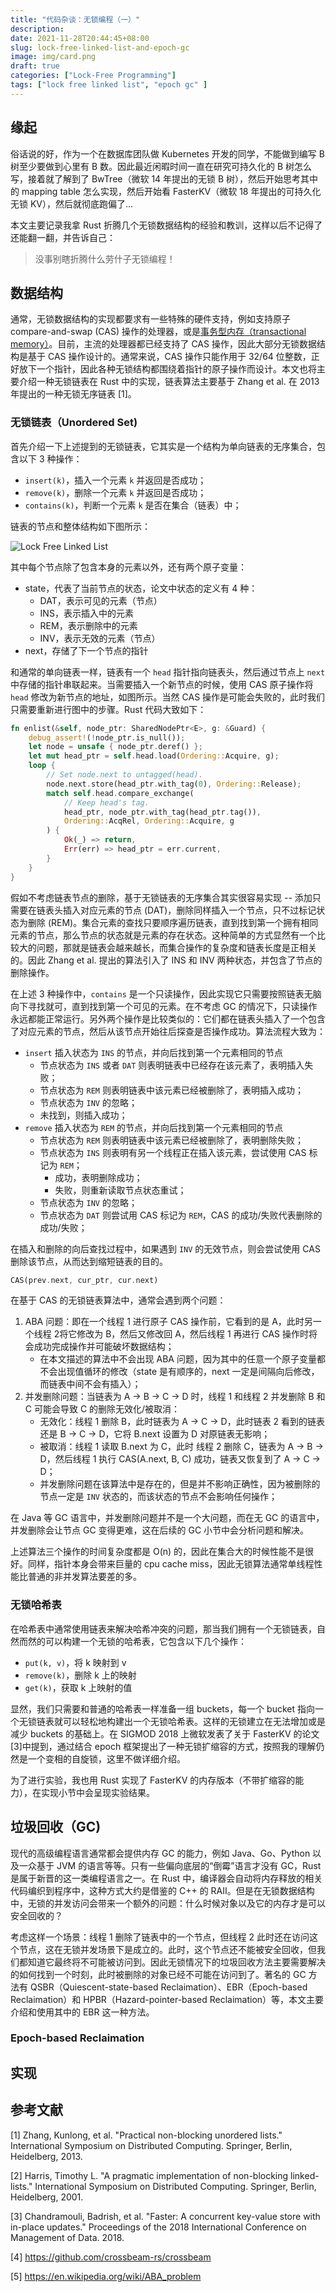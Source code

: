 ```yaml
---
title: "代码杂谈：无锁编程（一）"
description: 
date: 2021-11-28T20:44:45+08:00
slug: lock-free-linked-list-and-epoch-gc
image: img/card.png
draft: true
categories: ["Lock-Free Programming"]
tags: ["lock free linked list", "epoch gc" ]
---
```


## 缘起

俗话说的好，作为一个在数据库团队做 Kubernetes 开发的同学，不能做到编写 B 树至少要做到心里有 B 数。因此最近闲暇时间一直在研究可持久化的 B 树怎么写，接着就了解到了 BwTree（微软 14 年提出的无锁 B 树），然后开始思考其中的 mapping table 怎么实现，然后开始看 FasterKV（微软 18 年提出的可持久化无锁 KV），然后就彻底跑偏了...

本文主要记录我拿 Rust 折腾几个无锁数据结构的经验和教训，这样以后不记得了还能翻一翻，并告诉自己：

> 没事别瞎折腾什么劳什子无锁编程！

## 数据结构

通常，无锁数据结构的实现都要求有一些特殊的硬件支持，例如支持原子 compare-and-swap (CAS) 操作的处理器，或是[事务型内存（transactional memory）](https://en.wikipedia.org/wiki/Transactional_memory)。目前，主流的处理器都已经支持了 CAS 操作，因此大部分无锁数据结构是基于 CAS 操作设计的。通常来说，CAS 操作只能作用于 32/64 位整数，正好放下一个指针，因此各种无锁结构都围绕着指针的原子操作而设计。本文也将主要介绍一种无锁链表在 Rust 中的实现，链表算法主要基于 Zhang et al. 在 2013 年提出的一种无锁无序链表 [1]。

### 无锁链表（Unordered Set)

首先介绍一下上述提到的无锁链表，它其实是一个结构为单向链表的无序集合，包含以下 3 种操作：

+ `insert(k)`，插入一个元素 `k` 并返回是否成功；
+ `remove(k)`，删除一个元素 `k` 并返回是否成功；
+ `contains(k)`，判断一个元素 `k` 是否在集合（链表）中；

链表的节点和整体结构如下图所示：

![Lock Free Linked List](img/linked-set-structure-and-operations.svg)

其中每个节点除了包含本身的元素以外，还有两个原子变量：

+ state，代表了当前节点的状态，论文中状态的定义有 4 种：
  + DAT，表示可见的元素（节点）
  + INS，表示插入中的元素
  + REM，表示删除中的元素
  + INV，表示无效的元素（节点）
+ next，存储了下一个节点的指针

和通常的单向链表一样，链表有一个 `head` 指针指向链表头，然后通过节点上 `next` 中存储的指针串联起来。当需要插入一个新节点的时候，使用 CAS 原子操作将 `head` 修改为新节点的地址，如图所示。当然 CAS 操作是可能会失败的，此时我们只需要重新进行图中的步骤。Rust 代码大致如下：

```rust
fn enlist(&self, node_ptr: SharedNodePtr<E>, g: &Guard) {
    debug_assert!(!node_ptr.is_null());
    let node = unsafe { node_ptr.deref() };
    let mut head_ptr = self.head.load(Ordering::Acquire, g);
    loop {
        // Set node.next to untagged(head).
        node.next.store(head_ptr.with_tag(0), Ordering::Release);   
        match self.head.compare_exchange(
            // Keep head's tag.
            head_ptr, node_ptr.with_tag(head_ptr.tag()),                      
            Ordering::AcqRel, Ordering::Acquire, g
        ) {
            Ok(_) => return,
            Err(err) => head_ptr = err.current,
        }
    }
}
```

假如不考虑链表节点的删除，基于无锁链表的无序集合其实很容易实现 -- 添加只需要在链表头插入对应元素的节点 (DAT)，删除同样插入一个节点，只不过标记状态为删除 (REM)。集合元素的查找只要顺序遍历链表，直到找到第一个拥有相同元素的节点，那么节点的状态就是元素的存在状态。这种简单的方式显然有一个比较大的问题，那就是链表会越来越长，而集合操作的复杂度和链表长度是正相关的。因此 Zhang et al. 提出的算法引入了 INS 和 INV 两种状态，并包含了节点的删除操作。

在上述 3 种操作中，`contains` 是一个只读操作，因此实现它只需要按照链表无脑向下寻找就可，直到找到第一个可见的元素。在不考虑 GC 的情况下，只读操作永远都能正常运行。另外两个操作是比较类似的：它们都在链表头插入了一个包含了对应元素的节点，然后从该节点开始往后探查是否操作成功。算法流程大致为：

+ `insert` 插入状态为 `INS` 的节点，并向后找到第一个元素相同的节点
  + 节点状态为 `INS` 或者 `DAT` 则表明链表中已经存在该元素了，表明插入失败；
  + 节点状态为 `REM` 则表明链表中该元素已经被删除了，表明插入成功；
  + 节点状态为 `INV` 的忽略；
  + 未找到，则插入成功；
+ `remove` 插入状态为 `REM` 的节点，并向后找到第一个元素相同的节点
  + 节点状态为 `REM` 则表明链表中该元素已经被删除了，表明删除失败；
  + 节点状态为 `INS` 则表明有另一个线程正在插入该元素，尝试使用 CAS 标记为 `REM`；
    + 成功，表明删除成功；
    + 失败，则重新读取节点状态重试；
  + 节点状态为 `INV` 的忽略；
  + 节点状态为 `DAT` 则尝试用 CAS 标记为 `REM`，CAS 的成功/失败代表删除的成功/失败；

在插入和删除的向后查找过程中，如果遇到 `INV` 的无效节点，则会尝试使用 CAS 删除该节点，从而达到缩短链表的目的。

```rust
CAS(prev.next, cur_ptr, cur.next)
```

在基于 CAS 的无锁链表算法中，通常会遇到两个问题：

1. ABA 问题：即在一个线程 1 进行原子 CAS 操作前，它看到的是 A，此时另一个线程 2将它修改为 B，然后又修改回 A，然后线程 1 再进行 CAS 操作时将会成功完成操作并可能破坏数据结构；
   + 在本文描述的算法中不会出现 ABA 问题，因为其中的任意一个原子变量都不会出现值循环的修改（state 是有顺序的，next 一定是间隔向后修改，而链表中间不会有插入）；
2. 并发删除问题：当链表为 A -> B -> C -> D 时，线程 1 和线程 2 并发删除 B 和 C 可能会导致 C 的删除无效化/被取消：
   + 无效化：线程 1 删除 B，此时链表为 A -> C -> D，此时链表 2 看到的链表还是 B -> C -> D，它将 B.next 设置为 D 对原链表无影响；
   + 被取消：线程 1 读取 B.next 为 C，此时 线程 2 删除 C，链表为 A -> B -> D，然后线程 1 执行 CAS(A.next, B, C) 成功，链表又恢复到了 A -> C -> D；
   + 并发删除问题在该算法中是存在的，但是并不影响正确性，因为被删除的节点一定是 `INV` 状态的，而该状态的节点不会影响任何操作；

在 Java 等 GC 语言中，并发删除问题并不是一个大问题，而在无 GC 的语言中，并发删除会让节点 GC 变得更难，这在后续的 GC 小节中会分析问题和解决。

上述算法三个操作的时间复杂度都是 O(n) 的，因此在集合大的时候性能不是很好。同样，指针本身会带来巨量的 cpu cache miss，因此无锁算法通常单线程性能比普通的非并发算法要差的多。

### 无锁哈希表

在哈希表中通常使用链表来解决哈希冲突的问题，那当我们拥有一个无锁链表，自然而然的可以构建一个无锁的哈希表，它包含以下几个操作：

+ `put(k, v)`，将 k 映射到 v
+ `remove(k)`，删除 k 上的映射
+ `get(k)`，获取 k 上映射的值

显然，我们只需要和普通的哈希表一样准备一组 buckets，每一个 bucket 指向一个无锁链表就可以轻松地构建出一个无锁哈希表。这样的无锁建立在无法增加或是减少 buckets 的基础上。在 SIGMOD 2018 上微软发表了关于 FasterKV 的论文[3]中提到，通过结合 epoch 框架提出了一种无锁扩缩容的方式，按照我的理解仍然是一个变相的自旋锁，这里不做详细介绍。

为了进行实验，我也用 Rust 实现了 FasterKV 的内存版本（不带扩缩容的能力），在实现小节中会呈现实验结果。

## 垃圾回收（GC)

现代的高级编程语言通常都会提供内存 GC 的能力，例如 Java、Go、Python 以及一众基于 JVM 的语言等等。只有一些偏向底层的“倒霉”语言才没有 GC，Rust 是属于新晋的这一类编程语言之一。在 Rust 中，编译器会自动将内存释放的相关代码编织到程序中，这种方式大约是借鉴的 C++ 的 RAII。但是在无锁数据结构中，无锁的并发访问会带来一个额外的问题：什么时候对象以及它的内存才是可以安全回收的？

考虑这样一个场景：线程 1 删除了链表中的一个节点，但线程 2 此时还在访问这个节点，这在无锁并发场景下是成立的。此时，这个节点还不能被安全回收，但我们都知道它最终将不可能被访问到。因此无锁情况下的垃圾回收方法主要需要解决的如何找到一个时刻，此时被删除的对象已经不可能在访问到了。著名的 GC 方法有 QSBR（Quiescent-state-based Reclaimation）、EBR（Epoch-based Reclaimation）和 HPBR（Hazard-pointer-based Reclaimation）等，本文主要介绍和使用其中的 EBR 这一种方法。

### Epoch-based Reclaimation


## 实现



## 参考文献

[1] Zhang, Kunlong, et al. "Practical non-blocking unordered lists." International Symposium on Distributed Computing. Springer, Berlin, Heidelberg, 2013.

[2] Harris, Timothy L. "A pragmatic implementation of non-blocking linked-lists." International Symposium on Distributed Computing. Springer, Berlin, Heidelberg, 2001.

[3] Chandramouli, Badrish, et al. "Faster: A concurrent key-value store with in-place updates." Proceedings of the 2018 International Conference on Management of Data. 2018.

[4] <https://github.com/crossbeam-rs/crossbeam>

[5] <https://en.wikipedia.org/wiki/ABA_problem>
